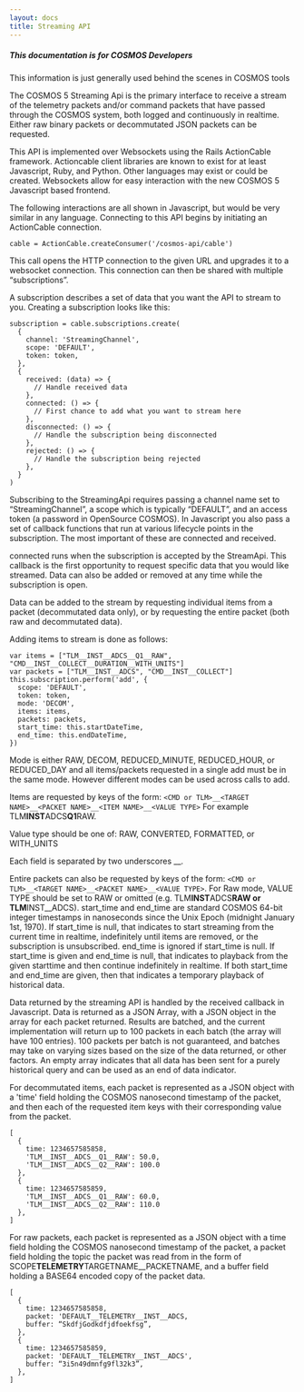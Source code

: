 ```yaml
---
layout: docs
title: Streaming API
---
```


<div class="note">
  <h5>This documentation is for COSMOS Developers</h5>
  <p markdown="1">This information is just generally used behind the scenes in COSMOS tools</p>
</div>

The COSMOS 5 Streaming Api is the primary interface to receive a stream of the telemetry packets and/or command packets that have passed through the COSMOS system, both logged and continuously in realtime. Either raw binary packets or decommutated JSON packets can be requested.

This API is implemented over Websockets using the Rails ActionCable framework. Actioncable client libraries are known to exist for at least Javascript, Ruby, and Python. Other languages may exist or could be created. Websockets allow for easy interaction with the new COSMOS 5 Javascript based frontend.

The following interactions are all shown in Javascript, but would be very similar in any language.
Connecting to this API begins by initiating an ActionCable connection.

```
cable = ActionCable.createConsumer('/cosmos-api/cable')
```

This call opens the HTTP connection to the given URL and upgrades it to a websocket connection. This connection can then be shared with multiple “subscriptions”.

A subscription describes a set of data that you want the API to stream to you. Creating a subscription looks like this:

```
subscription = cable.subscriptions.create(
  {
    channel: 'StreamingChannel',
    scope: 'DEFAULT',
    token: token,
  },
  {
    received: (data) => {
      // Handle received data
    },
    connected: () => {
      // First chance to add what you want to stream here
    },
    disconnected: () => {
      // Handle the subscription being disconnected
    },
    rejected: () => {
      // Handle the subscription being rejected
    },
  }
)
```

Subscribing to the StreamingApi requires passing a channel name set to “StreamingChannel”, a scope which is typically “DEFAULT”, and an access token (a password in OpenSource COSMOS). In Javascript you also pass a set of callback functions that run at various lifecycle points in the subscription. The most important of these are connected and received.

connected runs when the subscription is accepted by the StreamApi. This callback is the first opportunity to request specific data that you would like streamed. Data can also be added or removed at any time while the subscription is open.

Data can be added to the stream by requesting individual items from a packet (decommutated data only), or by requesting the entire packet (both raw and decommutated data).

Adding items to stream is done as follows:

```
var items = ["TLM__INST__ADCS__Q1__RAW", "CMD__INST__COLLECT__DURATION__WITH_UNITS"]
var packets = ["TLM__INST__ADCS", "CMD__INST__COLLECT"]
this.subscription.perform('add', {
  scope: 'DEFAULT',
  token: token,
  mode: 'DECOM',
  items: items,
  packets: packets,
  start_time: this.startDateTime,
  end_time: this.endDateTime,
})
```

Mode is either RAW, DECOM, REDUCED_MINUTE, REDUCED_HOUR, or REDUCED_DAY and all items/packets requested in a single add must be in the same mode. However different modes can be used across calls to add.

Items are requested by keys of the form: `<CMD or TLM>__<TARGET NAME>__<PACKET NAME>__<ITEM NAME>__<VALUE TYPE>`
For example TLM**INST**ADCS**Q1**RAW.

Value type should be one of: RAW, CONVERTED, FORMATTED, or WITH_UNITS

Each field is separated by two underscores \_\_.

Entire packets can also be requested by keys of the form: `<CMD or TLM>__<TARGET NAME>__<PACKET NAME>__<VALUE TYPE>`. For Raw mode, VALUE TYPE should be set to RAW or omitted (e.g. TLM**INST**ADCS**RAW or TLM**INST\_\_ADCS).
start_time and end_time are standard COSMOS 64-bit integer timestamps in nanoseconds since the Unix Epoch (midnight January 1st, 1970). If start_time is null, that indicates to start streaming from the current time in realtime, indefinitely until items are removed, or the subscription is unsubscribed. end_time is ignored if start_time is null. If start_time is given and end_time is null, that indicates to playback from the given starttime and then continue indefinitely in realtime. If both start_time and end_time are given, then that indicates a temporary playback of historical data.

Data returned by the streaming API is handled by the received callback in Javascript. Data is returned as a JSON Array, with a JSON object in the array for each packet returned. Results are batched, and the current implementation will return up to 100 packets in each batch (the array will have 100 entries). 100 packets per batch is not guaranteed, and batches may take on varying sizes based on the size of the data returned, or other factors. An empty array indicates that all data has been sent for a purely historical query and can be used as an end of data indicator.

For decommutated items, each packet is represented as a JSON object with a 'time' field holding the COSMOS nanosecond timestamp of the packet, and then each of the requested item keys with their corresponding value from the packet.

```
[
  {
    time: 1234657585858,
    'TLM__INST__ADCS__Q1__RAW': 50.0,
    'TLM__INST__ADCS__Q2__RAW': 100.0
  },
  {
    time: 1234657585859,
    'TLM__INST__ADCS__Q1__RAW': 60.0,
    'TLM__INST__ADCS__Q2__RAW': 110.0
  },
]
```

For raw packets, each packet is represented as a JSON object with a time field holding the COSMOS nanosecond timestamp of the packet, a packet field holding the topic the packet was read from in the form of SCOPE**TELEMETRY**TARGETNAME\_\_PACKETNAME, and a buffer field holding a BASE64 encoded copy of the packet data.

```
[
  {
    time: 1234657585858,
    packet: 'DEFAULT__TELEMETRY__INST__ADCS,
    buffer: “SkdfjGodkdfjdfoekfsg”,
  },
  {
    time: 1234657585859,
    packet: 'DEFAULT__TELEMETRY__INST__ADCS',
    buffer: “3i5n49dmnfg9fl32k3”,
  },
]
```
